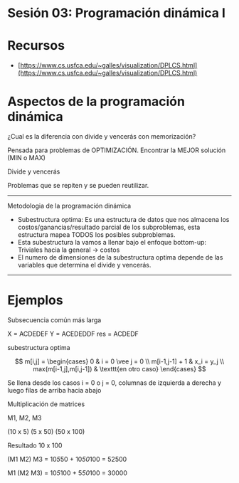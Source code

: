 # Sesión 03: Programación dinámica I

# Recursos

- [https://www.cs.usfca.edu/~galles/visualization/DPLCS.html](https://www.cs.usfca.edu/~galles/visualization/DPLCS.html)

# Aspectos de la programación dinámica

¿Cual es la diferencia con divide y vencerás con memorización?

Pensada para problemas de OPTIMIZACIÓN. Encontrar la MEJOR solución (MIN o MAX)

Divide y vencerás

Problemas que se repiten y se pueden reutilizar.

---

Metodologia de la programación dinámica

- Subestructura optima: Es una estructura de datos que nos almacena los costos/ganancias/resultado parcial de los subproblemas, esta estructura mapea TODOS los posibles subproblemas.
- Esta subestructura la vamos a llenar bajo el enfoque bottom-up: Triviales hacia la general → costos
- El numero de dimensiones de la subestructura optima depende de las variables que determina el divide y vencerás.

---

# Ejemplos

Subsecuencia común más larga

X = ACDEDEF  Y = ACEDEDDF
res = ACDEDF

subestructura optima

$$
m[i,j] = \begin{cases} 0 & i = 0 \vee j = 0 \\ m[i-1,j-1] + 1 & x_i = y_j \\ max(m[i-1,j],m[i,j-1]) & \texttt{en otro caso}  \end{cases}
$$

Se llena desde los casos i = 0 o j = 0, columnas de izquierda a derecha y luego filas de arriba hacia abajo

Multiplicación de matrices

M1, M2, M3

(10 x 5) (5 x 50) (50 x 100)

Resultado 10 x 100

(M1 M2) M3 = 10*5*50 + 10*50*100 = 52500

M1 (M2 M3) =   10*5*100 + 5*50*100 = 30000